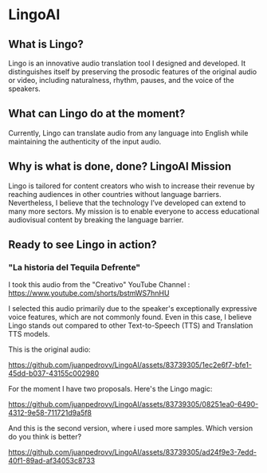 # LingoAI

## What is Lingo?
Lingo is an innovative audio translation tool I designed and developed. It distinguishes itself by preserving the prosodic features of the original audio or video, including naturalness, rhythm, pauses, and the voice of the speakers. 

## What can Lingo do at the moment?
Currently, Lingo can translate audio from any language into English while maintaining the authenticity of the input audio.

## Why is what is done, done? LingoAI Mission

Lingo is tailored for content creators who wish to increase their revenue by reaching audiences in other countries without language barriers.
Nevertheless, I believe that the technology I’ve developed can extend to many more sectors. My mission is to enable everyone to access educational audiovisual content by breaking the language barrier.

## Ready to see Lingo in action?

### "La historia del Tequila Defrente"

I took this audio from the "Creativo" YouTube Channel : https://www.youtube.com/shorts/bstmWS7hnHU

I selected this audio primarily due to the speaker's exceptionally expressive voice features, which are not commonly found. Even in this case, I believe Lingo stands out compared to other Text-to-Speech (TTS) and Translation TTS models. 

This is the original audio:

https://github.com/juanpedrovv/LingoAI/assets/83739305/1ec2e6f7-bfe1-45dd-b037-43155c002980

For the moment I have two proposals. Here's the Lingo magic: 

https://github.com/juanpedrovv/LingoAI/assets/83739305/08251ea0-6490-4312-9e58-711721d9a5f8

And this is the second version, where i used more samples. Which version do you think is better?

https://github.com/juanpedrovv/LingoAI/assets/83739305/ad24f9e3-7edd-40f1-89ad-af34053c8733





